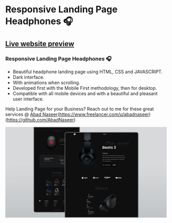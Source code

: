 # Responsive Landing Page Headphones 🎧
## [Live website preview](https://fittunes.vercel.app/)
### Responsive Landing Page Headphones 🎧

- Beautiful headphone landing page using HTML, CSS and JAVASCRIPT.
- Dark interface.
- With animations when scrolling.
- Developed first with the Mobile First methodology, then for desktop.
- Compatible with all mobile devices and with a beautiful and pleasant user interface.

Help Landing Page for your Business? Reach out to me for these great services @ [Abad Naseer](https://www.fiverr.com/john_webifypro?public_mode=true)(https://www.freelancer.com/u/abadnaseer)(https://github.com/AbadNaseer)

![](/preview.png)
